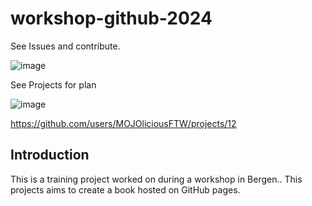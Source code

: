 # workshop-github-2024
See Issues and contribute.

![image](https://github.com/user-attachments/assets/3369118a-8368-4307-86d1-9dcae4c649c6)

See Projects for plan

![image](https://github.com/user-attachments/assets/eeaeb21a-d70c-4693-a10b-94a6cf5a1009)

https://github.com/users/MOJOliciousFTW/projects/12


## Introduction
This is a training project worked on during a workshop in Bergen.. This projects aims to create a book hosted on GitHub pages.




